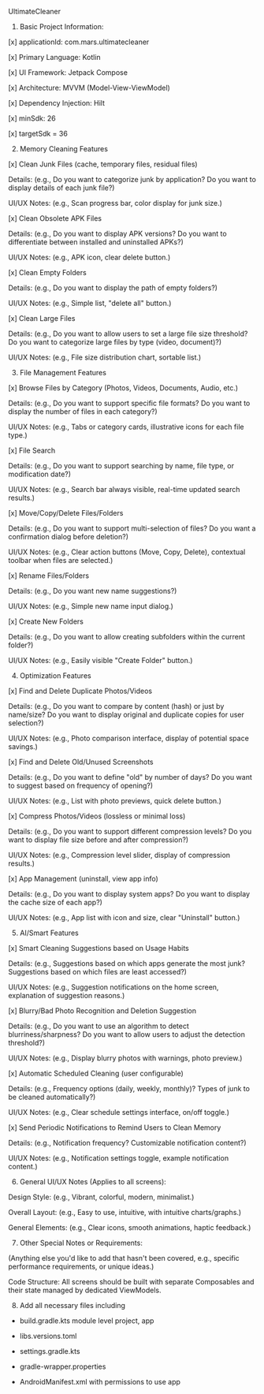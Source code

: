 UltimateCleaner

 1. Basic Project Information:
 
 [x] applicationId: com.mars.ultimatecleaner
 
 [x] Primary Language: Kotlin

 [x] UI Framework: Jetpack Compose

 [x] Architecture: MVVM (Model-View-ViewModel)

 [x] Dependency Injection: Hilt
 
 [x] minSdk: 26
 
 [x] targetSdk = 36

 2. Memory Cleaning Features 

 [x] Clean Junk Files (cache, temporary files, residual files) 

 Details: (e.g., Do you want to categorize junk by application? Do you want to display details of each junk file?) 

 UI/UX Notes: (e.g., Scan progress bar, color display for junk size.) 

 [x] Clean Obsolete APK Files 

 Details: (e.g., Do you want to display APK versions? Do you want to differentiate between installed and uninstalled APKs?) 

 UI/UX Notes: (e.g., APK icon, clear delete button.) 

 [x] Clean Empty Folders 

 Details: (e.g., Do you want to display the path of empty folders?) 

 UI/UX Notes: (e.g., Simple list, "delete all" button.) 

 [x] Clean Large Files 

 Details: (e.g., Do you want to allow users to set a large file size threshold? Do you want to categorize large files by type (video, document)?) 

 UI/UX Notes: (e.g., File size distribution chart, sortable list.) 

 3. File Management Features 

 [x] Browse Files by Category (Photos, Videos, Documents, Audio, etc.) 

 Details: (e.g., Do you want to support specific file formats? Do you want to display the number of files in each category?) 

 UI/UX Notes: (e.g., Tabs or category cards, illustrative icons for each file type.) 

 [x] File Search 

 Details: (e.g., Do you want to support searching by name, file type, or modification date?) 

 UI/UX Notes: (e.g., Search bar always visible, real-time updated search results.) 

 [x] Move/Copy/Delete Files/Folders 

 Details: (e.g., Do you want to support multi-selection of files? Do you want a confirmation dialog before deletion?) 

 UI/UX Notes: (e.g., Clear action buttons (Move, Copy, Delete), contextual toolbar when files are selected.) 

 [x] Rename Files/Folders 

 Details: (e.g., Do you want new name suggestions?) 

 UI/UX Notes: (e.g., Simple new name input dialog.) 

 [x] Create New Folders 

 Details: (e.g., Do you want to allow creating subfolders within the current folder?) 

 UI/UX Notes: (e.g., Easily visible "Create Folder" button.) 

 4. Optimization Features 

 [x] Find and Delete Duplicate Photos/Videos 

 Details: (e.g., Do you want to compare by content (hash) or just by name/size? Do you want to display original and duplicate copies for user selection?) 

 UI/UX Notes: (e.g., Photo comparison interface, display of potential space savings.) 

 [x] Find and Delete Old/Unused Screenshots 

 Details: (e.g., Do you want to define "old" by number of days? Do you want to suggest based on frequency of opening?) 

 UI/UX Notes: (e.g., List with photo previews, quick delete button.) 

 [x] Compress Photos/Videos (lossless or minimal loss) 

 Details: (e.g., Do you want to support different compression levels? Do you want to display file size before and after compression?) 

 UI/UX Notes: (e.g., Compression level slider, display of compression results.) 

 [x] App Management (uninstall, view app info) 

 Details: (e.g., Do you want to display system apps? Do you want to display the cache size of each app?) 

 UI/UX Notes: (e.g., App list with icon and size, clear "Uninstall" button.) 

 5. AI/Smart Features 

 [x] Smart Cleaning Suggestions based on Usage Habits 

 Details: (e.g., Suggestions based on which apps generate the most junk? Suggestions based on which files are least accessed?) 

 UI/UX Notes: (e.g., Suggestion notifications on the home screen, explanation of suggestion reasons.) 

 [x] Blurry/Bad Photo Recognition and Deletion Suggestion 

 Details: (e.g., Do you want to use an algorithm to detect blurriness/sharpness? Do you want to allow users to adjust the detection threshold?) 

 UI/UX Notes: (e.g., Display blurry photos with warnings, photo preview.) 

 [x] Automatic Scheduled Cleaning (user configurable) 

 Details: (e.g., Frequency options (daily, weekly, monthly)? Types of junk to be cleaned automatically?) 

 UI/UX Notes: (e.g., Clear schedule settings interface, on/off toggle.) 

 [x] Send Periodic Notifications to Remind Users to Clean Memory 

 Details: (e.g., Notification frequency? Customizable notification content?) 

 UI/UX Notes: (e.g., Notification settings toggle, example notification content.) 

 6. General UI/UX Notes (Applies to all screens): 

 Design Style: (e.g., Vibrant, colorful, modern, minimalist.) 

 Overall Layout: (e.g., Easy to use, intuitive, with intuitive charts/graphs.) 

 General Elements: (e.g., Clear icons, smooth animations, haptic feedback.) 

 7. Other Special Notes or Requirements: 

 (Anything else you'd like to add that hasn't been covered, e.g., specific performance requirements, or unique ideas.) 

 Code Structure: All screens should be built with separate Composables and their state managed by dedicated ViewModels.
 
 8. Add all necessary files including
 
 - build.gradle.kts module level project, app
 
 - libs.versions.toml
 
 - settings.gradle.kts
 
 - gradle-wrapper.properties
 
 - AndroidManifest.xml with permissions to use app
